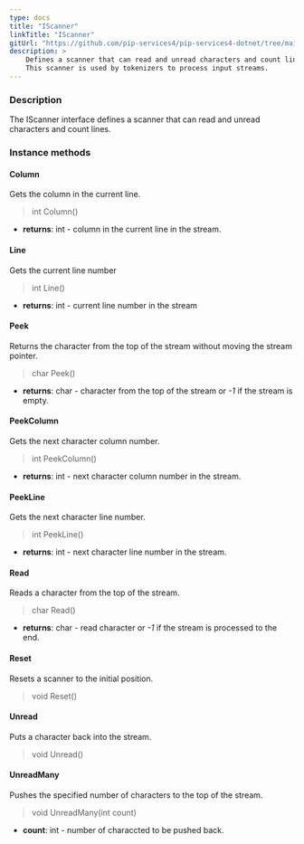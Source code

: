 ```yaml
---
type: docs
title: "IScanner"
linkTitle: "IScanner"
gitUrl: "https://github.com/pip-services4/pip-services4-dotnet/tree/main/pip-services4-expressions-dotnet"
description: > 
    Defines a scanner that can read and unread characters and count lines.
    This scanner is used by tokenizers to process input streams.
---
```


### Description

The IScanner interface defines a scanner that can read and unread characters and count lines.


### Instance methods

#### Column
Gets the column in the current line.

> int Column()

- **returns**: int - column in the current line in the stream.

#### Line
Gets the current line number

> int Line()

- **returns**: int - current line number in the stream


#### Peek
Returns the character from the top of the stream without moving the stream pointer.

> char Peek()

- **returns**: char - character from the top of the stream or *-1* if the stream is empty.


#### PeekColumn
Gets the next character column number.

> int PeekColumn()

- **returns**: int - next character column number in the stream.


#### PeekLine
Gets the next character line number.

> int PeekLine()

- **returns**: int - next character line number in the stream.

#### Read
Reads a character from the top of the stream.

> char Read()

- **returns**: char - read character or *-1* if the stream is processed to the end.

#### Reset
Resets a scanner to the initial position.

> void Reset()


#### Unread
Puts a character back into the stream.

> void Unread()

#### UnreadMany
Pushes the specified number of characters to the top of the stream.
> void UnreadMany(int count)

- **count**: int - number of characcted to be pushed back.
